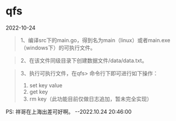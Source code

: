 # qfs
2022-10-24
> 1、编译src下的main.go，得到名为main（linux）或者main.exe（windows下）的可执行文件。

> 2、在该文件同级目录下创建数据文件/data/data.txt。

> 3、执行可执行文件，在qfs> 命令行下即可进行如下操作：
> 1) set key value
> 2) get key
> 3) rm key（此功能目前仅做日志追加，暂未完全实现）


PS: 祥哥在上海出差可好啊。 --2022.10.24 20:46:00

